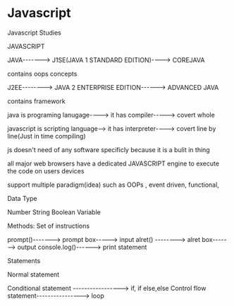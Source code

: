 # Javascript
Javascript Studies




JAVASCRIPT

JAVA-------> J1SE(JAVA 1 STANDARD EDITION)----> COREJAVA

contains oops concepts

J2EE--------> JAVA 2 ENTERPRISE EDITION------> ADVANCED JAVA

contains framework


java is programing lanugage----> it  has compiler-----> covert whole 

javascript is scripting language--> it has interpreter----> covert line by line(Just in time compiling)

js doesn't need of any software specificly because it is a bulit in thing

all major web browsers have a dedicated JAVASCRIPT engine to execute the code
on users devices

support multiple paradigm(idea)
such as OOPs , event driven, functional, 


Data Type

Number
String
Boolean
Variable


Methods: Set of instructions

prompt()-------> prompt box-----> input
alret() --------> alret box-------> output
console.log()------> print statement


Statements

Normal statement

Conditional statement -----------------> if, if else,else
Control flow statement----------------> loop
